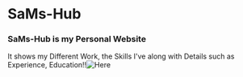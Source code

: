 <h1> SaMs-Hub </h1>

<h3>SaMs-Hub is my Personal Website</h3>

It shows my Different Work, the Skills I've along with Details such as Experience, Education!!![Here](https://user-images.githubusercontent.com/76864645/126904587-30914661-9ad6-4296-9318-c4958af9b4b0.jpg)

